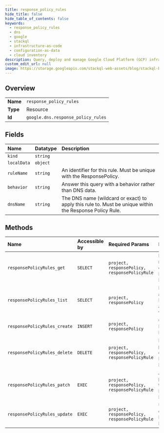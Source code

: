 ```yaml
---
title: response_policy_rules
hide_title: false
hide_table_of_contents: false
keywords:
  - response_policy_rules
  - dns
  - google    
  - stackql
  - infrastructure-as-code
  - configuration-as-data
  - cloud inventory
description: Query, deploy and manage Google Cloud Platform (GCP) infrastructure and resources using SQL
custom_edit_url: null
image: https://storage.googleapis.com/stackql-web-assets/blog/stackql-blog-post-featured-image.png
---
```

  
    

## Overview
<table><tbody>
<tr><td><b>Name</b></td><td><code>response_policy_rules</code></td></tr>
<tr><td><b>Type</b></td><td>Resource</td></tr>
<tr><td><b>Id</b></td><td><code>google.dns.response_policy_rules</code></td></tr>
</tbody></table>

## Fields
| Name | Datatype | Description |
|:-----|:---------|:------------|
| `kind` | `string` |  |
| `localData` | `object` |  |
| `ruleName` | `string` | An identifier for this rule. Must be unique with the ResponsePolicy. |
| `behavior` | `string` | Answer this query with a behavior rather than DNS data. |
| `dnsName` | `string` | The DNS name (wildcard or exact) to apply this rule to. Must be unique within the Response Policy Rule. |
## Methods
| Name | Accessible by | Required Params | Description |
|:-----|:--------------|:----------------|:------------|
| `responsePolicyRules_get` | `SELECT` | `project, responsePolicy, responsePolicyRule` | Fetches the representation of an existing Response Policy Rule. |
| `responsePolicyRules_list` | `SELECT` | `project, responsePolicy` | Enumerates all Response Policy Rules associated with a project. |
| `responsePolicyRules_create` | `INSERT` | `project, responsePolicy` | Creates a new Response Policy Rule. |
| `responsePolicyRules_delete` | `DELETE` | `project, responsePolicy, responsePolicyRule` | Deletes a previously created Response Policy Rule. |
| `responsePolicyRules_patch` | `EXEC` | `project, responsePolicy, responsePolicyRule` | Applies a partial update to an existing Response Policy Rule. |
| `responsePolicyRules_update` | `EXEC` | `project, responsePolicy, responsePolicyRule` | Updates an existing Response Policy Rule. |
